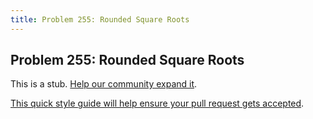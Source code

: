 ```yaml
---
title: Problem 255: Rounded Square Roots
---
```

## Problem 255: Rounded Square Roots

This is a stub. <a href='https://github.com/freecodecamp/guides/tree/master/src/pages/certifications/coding-interview-prep/project-euler/problem-255-rounded-square-roots/index.md' target='_blank' rel='nofollow'>Help our community expand it</a>.

<a href='https://github.com/freecodecamp/guides/blob/master/README.md' target='_blank' rel='nofollow'>This quick style guide will help ensure your pull request gets accepted</a>.

<!-- The article goes here, in GitHub-flavored Markdown. Feel free to add YouTube videos, images, and CodePen/JSBin embeds  -->
